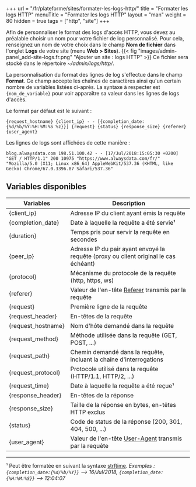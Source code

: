 +++
url = "/fr/plateforme/sites/formater-les-logs-http/"
title = "Formater les logs HTTP"
menuTitle = "Formater les logs HTTP"
layout = "man"
weight = 80
hidden = true
tags = ["http", "site"]
+++

Afin de personnaliser le format des logs d'accès HTTP, vous devez au préalable choisir un nom pour votre fichier de log personnalisé. Pour cela, renseignez un nom de votre choix dans le champ **Nom de fichier** dans l'onglet **Logs** de votre site (menu **Web > Sites**).
{{< fig "images/admin-panel_add-site-logs.fr.png" "Ajouter un site : logs HTTP" >}}
Ce fichier sera stocké dans le répertoire _~/admin/logs/http/_.

La personnalisation du format des lignes de log s'effectue dans le champ **Format**. Ce champ accepte les chaînes de caractères ainsi qu'un certain nombre de variables listées ci-après.
La syntaxe à respecter est `{nom_de_variable}` pour voir apparaître sa valeur dans les lignes de logs d'accès.

Le format par défaut est le suivant :

```
{request_hostname} {client_ip} - - [{completion_date:{%d/%b/%Y:%H:%M:%S %z}}] {request} {status} {response_size} {referer} {user_agent}
```

Les lignes de logs sont affichées de cette manière :
```
blog.alwaysdata.com 198.51.100.42 - - [17/Jul/2018:15:05:30 +0200] "GET / HTTP/1.1" 200 10975 "https://www.alwaysdata.com/fr/" "Mozilla/5.0 (X11; Linux x86_64) AppleWebKit/537.36 (KHTML, like Gecko) Chrome/67.0.3396.87 Safari/537.36"
```

## Variables disponibles

| Variables          | Description                                                                                                            |
| ------------------ | -----------------------------------------------------------------------------------------------------------------------|
| {client_ip}        | Adresse IP du client ayant émis la requête                                                                             |
| {completion_date}  | Date à laquelle la requête a été servie¹                                                                               |
| {duration}         | Temps pris pour servir la requête en secondes                                                                          |
| {peer_ip}          | Adresse IP du pair ayant envoyé la requête (proxy ou client original le cas échéant)                                   |
| {protocol}         | Mécanisme du protocole de la requête (http, https, ws)                                                                 |
| {referer}          | Valeur de l'en-tête [Referer](https://fr.wikipedia.org/wiki/R%C3%A9f%C3%A9rent_(informatique)) transmis par la requête |
| {request}          | Première ligne de la requête                                                                                           |
| {request_header}   | En-têtes de la requête                                                                                                 |
| {request_hostname} | Nom d'hôte demandé dans la requête                                                                                     |
| {request_method}   | Méthode utilisée dans la requête (GET, POST, ...)                                                                      |
| {request_path}     | Chemin demandé dans la requête, incluant la chaîne d'interrogations                                                    |
| {request_protocol} | Protocole utilisé dans la requête (HTTP/1.1, HTTP/2, ...)                                                              |
| {request_time}     | Date à laquelle la requête a été reçue¹                                                                                |
| {response_header}  | En-têtes de la réponse                                                                                                 |
| {response_size}    | Taille de la réponse en bytes, en-têtes HTTP exclus                                                                    |
| {status}           | Code de status de la réponse (200, 301, 404, 500, ...)                                                                 |
| {user_agent}       | Valeur de l'en-tête [User-Agent](https://fr.wikipedia.org/wiki/User_agent) transmis par la requête                     |

----
¹ Peut être formatée en suivant la syntaxe [strftime](https://docs.python.org/fr/3.6/library/datetime.html?highlight=strftime#strftime-strptime-behavior).
*Exemples : `{completion_date:{%d/%b/%Y}}` --> 16/Jul/2018, `{completion_date:{%H:%M:%S}}` --> 12:04:07*
